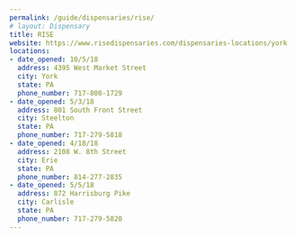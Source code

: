 ```yaml
---
permalink: /guide/dispensaries/rise/
# layout: Dispensary
title: RISE
website: https://www.risedispensaries.com/dispensaries-locations/york
locations:
- date_opened: 10/5/18
  address: 4395 West Market Street
  city: York
  state: PA
  phone_number: 717-800-1729
- date_opened: 5/3/18
  address: 801 South Front Street
  city: Steelton
  state: PA
  phone_number: 717-279-5818
- date_opened: 4/18/18
  address: 2108 W. 8th Street
  city: Erie
  state: PA
  phone_number: 814-277-2835
- date_opened: 5/5/18
  address: 872 Harrisburg Pike
  city: Carlisle
  state: PA
  phone_number: 717-279-5820
---
```




